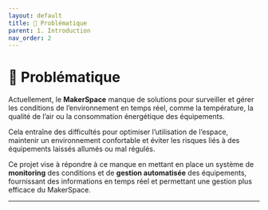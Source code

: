 ```yaml
---
layout: default
title: 🚨 Problématique
parent: 1. Introduction
nav_order: 2
---
```


# 🚨 Problématique

Actuellement, le **MakerSpace** manque de solutions pour surveiller et gérer les conditions de l’environnement en temps réel, comme la température, la qualité de l’air ou la consommation énergétique des équipements.

Cela entraîne des difficultés pour optimiser l’utilisation de l’espace, maintenir un environnement confortable et éviter les risques liés à des équipements laissés allumés ou mal régulés.

Ce projet vise à répondre à ce manque en mettant en place un système de **monitoring** des conditions et de **gestion automatisée** des équipements, fournissant des informations en temps réel et permettant une gestion plus efficace du MakerSpace.

---
